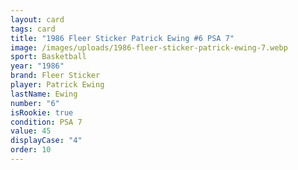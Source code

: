 ```yaml
---
layout: card
tags: card
title: "1986 Fleer Sticker Patrick Ewing #6 PSA 7"
image: /images/uploads/1986-fleer-sticker-patrick-ewing-7.webp
sport: Basketball
year: "1986"
brand: Fleer Sticker
player: Patrick Ewing
lastName: Ewing
number: "6"
isRookie: true
condition: PSA 7
value: 45
displayCase: "4"
order: 10
---
```

